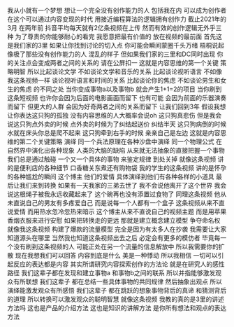 我从小就有一个梦想
想让一个完全没有创作能力的人
包括我在内
可以成为创作者
在这个可以通过内容变现的时代
用接近编程算法的逻辑拥有创作力
截止2021年的3月
在两年前
抖音平均每天就有2亿条视频在上传
然而有效的创作逻辑无外乎三种
为了尊贵的你能够耐心的看完
我愿意把最有价值的
放在视频的最前面
首先这是我们家的3里
如果让你找到讨论的切入点
你可能会瞬间蒙圈千头万绪
梧桐说起
像极了那些没有创作能力的人
混乱的样子
但如果我们家的三里和DC同时出现
你的关注点会变成两者之间的关系的
请在公屏扣一
这就是内容思维的第一个关键
策略明智
所以比起谈论文学
不如谈论文学和音乐的关系
比起谈论视听语言
不如像我这条视频一样
谈论视听语言和时间的关系
比起谈论你的焦虑
不如谈论男生和女生的焦虑
的不同之处
当你变成事物a以及事物b
就会产生1+1=2的项目
当你刷到这条短视频
也许你会因为后面的电影画面而留下
也有可能
会因为前面的乐器演奏而留下
但更大的人群
会因为好奇两者之间的关系而留下
让我们回到3年
假设我想让你表达这只狗的孤独
没有内容思维的人大概率会说oh
这只狗真悲伤
但是我会说这只狗点外卖的时候
点外卖的时候为了纠结起送价
纠结半天
这只狗病倒的时候
水就在床头你总是爬不起来
这只狗牵到右手的时候
亲亲自己是左边
这就是内容思维的第二个关键策略
演绎
同一个兵法原理在各种沙盘中演绎
同一个物理公式
在自然界中演化出各种现象
人类的大脑的缺陷
从来就无法抽象的直接把握一个事物
我们总是通过触碰
一个又一个具体的事物
来鉴定规律
到处关掉
就像这条视频
讲的是便利店的各种细节
口香糖关东煮还有购物袋
我的学生的这条视频
讲的是怀孕的各种尴尬的瞬间
这个博主
他们的爱情
具体演绎到他们有各种各样的小道具
最后让我们来到转换
如果有一天我家的三弟去世了
我不会说他离开了这个世界
我会说这根绳子被我永远收藏起来了
这个碗再也没有添置过食物了
同理这条视频
他从未直说自己的男友有多疼爱自己
而是说每一个人都有一个盒子
这条视频从来不直说爱情
而用热水忽冷忽热来暗示
这个博主从来不直说自己的视频主题
而是用苹果香烟衣服来进行安慰
如果把转换走的更远
那就是建立概念建立模型
争夺命名权
就像我这条视频
构建了爆款的流量模型
完全是因为有太多人在抄袭
我需要让大家知道源头在哪里
当然我也知道这条视频出去之后
必定会有更多的模仿者
毕竟每一个没有刷到这条视频的人
可能正处在另一个流量的信息解放中
所以我需要你的扩散
现在我想我们可以回答
内容到底是什么
美是一种悸动
所以我相信
一切可以引起反应的表达都是内容
其实所谓研究内容探索创作的方法论
就是在研究人的感性路径
我们这辈子都在发现和建立事物a
和事物b之间的联系
所以并指能够激发观众有所联想
我们这辈子
都在总结一些具体事物的共同规律
然后抽象出观点
所以演绎能激发观众有所感悟
我们这辈子
都在跳跃的想象事物背后的真谛
和猜测背后的道理
所以转换可以激发观众的聪明智慧
就像这条视频
我教的真的是3里的讲述方法吗
这也是产品的介绍方法
这也是知识的讲解方法
是你所有想法和观点的表达方法
